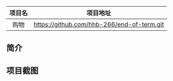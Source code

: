 |项目名    |项目地址                                     |
|:-------:|:-------------------------------------------:|
|购物|https://github.com/hhb-266/end-of-term.git|

## 简介



## 项目截图
